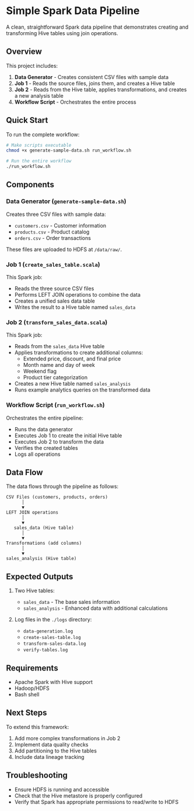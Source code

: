 # Simple Spark Data Pipeline

A clean, straightforward Spark data pipeline that demonstrates creating and transforming Hive tables using join operations.

## Overview

This project includes:

1. **Data Generator** - Creates consistent CSV files with sample data
2. **Job 1** - Reads the source files, joins them, and creates a Hive table
3. **Job 2** - Reads from the Hive table, applies transformations, and creates a new analysis table
4. **Workflow Script** - Orchestrates the entire process

## Quick Start

To run the complete workflow:

```bash
# Make scripts executable
chmod +x generate-sample-data.sh run_workflow.sh

# Run the entire workflow
./run_workflow.sh
```

## Components

### Data Generator (`generate-sample-data.sh`)

Creates three CSV files with sample data:
- `customers.csv` - Customer information 
- `products.csv` - Product catalog
- `orders.csv` - Order transactions

These files are uploaded to HDFS at `/data/raw/`.

### Job 1 (`create_sales_table.scala`)

This Spark job:
- Reads the three source CSV files
- Performs LEFT JOIN operations to combine the data
- Creates a unified sales data table
- Writes the result to a Hive table named `sales_data`

### Job 2 (`transform_sales_data.scala`)

This Spark job:
- Reads from the `sales_data` Hive table
- Applies transformations to create additional columns:
  - Extended price, discount, and final price
  - Month name and day of week
  - Weekend flag
  - Product tier categorization
- Creates a new Hive table named `sales_analysis`
- Runs example analytics queries on the transformed data

### Workflow Script (`run_workflow.sh`)

Orchestrates the entire pipeline:
- Runs the data generator
- Executes Job 1 to create the initial Hive table
- Executes Job 2 to transform the data
- Verifies the created tables
- Logs all operations

## Data Flow

The data flows through the pipeline as follows:

```
CSV Files (customers, products, orders)
      │
      ▼
LEFT JOIN operations
      │
      ▼
   sales_data (Hive table)
      │
      ▼
Transformations (add columns)
      │
      ▼
sales_analysis (Hive table)
```

## Expected Outputs

1. Two Hive tables:
   - `sales_data` - The base sales information
   - `sales_analysis` - Enhanced data with additional calculations

2. Log files in the `./logs` directory:
   - `data-generation.log`
   - `create-sales-table.log`
   - `transform-sales-data.log`
   - `verify-tables.log`

## Requirements

- Apache Spark with Hive support
- Hadoop/HDFS
- Bash shell

## Next Steps

To extend this framework:
1. Add more complex transformations in Job 2
2. Implement data quality checks
3. Add partitioning to the Hive tables
4. Include data lineage tracking

## Troubleshooting

- Ensure HDFS is running and accessible
- Check that the Hive metastore is properly configured
- Verify that Spark has appropriate permissions to read/write to HDFS